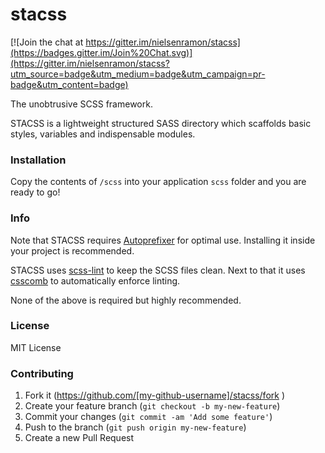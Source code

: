 # stacss

[![Join the chat at https://gitter.im/nielsenramon/stacss](https://badges.gitter.im/Join%20Chat.svg)](https://gitter.im/nielsenramon/stacss?utm_source=badge&utm_medium=badge&utm_campaign=pr-badge&utm_content=badge)

The unobtrusive SCSS framework.

STACSS is a lightweight structured SASS directory which scaffolds basic styles, variables and indispensable modules.

### Installation

Copy the contents of `/scss` into your application `scss` folder and you are ready to go!

### Info

Note that STACSS requires [Autoprefixer](https://github.com/postcss/autoprefixer) for optimal use. Installing it inside your project is recommended.

STACSS uses [scss-lint](https://github.com/brigade/scss-lint) to keep the SCSS files clean. Next to that it uses [csscomb](https://github.com/csscomb/csscomb.js) to automatically enforce linting.

None of the above is required but highly recommended.

### License

MIT License

### Contributing

1. Fork it (https://github.com/[my-github-username]/stacss/fork )
2. Create your feature branch (`git checkout -b my-new-feature`)
3. Commit your changes (`git commit -am 'Add some feature'`)
4. Push to the branch (`git push origin my-new-feature`)
5. Create a new Pull Request
